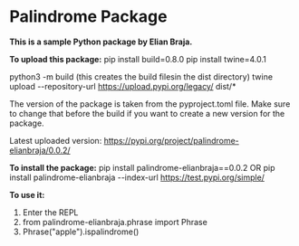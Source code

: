 # Palindrome Package
**This is a sample Python package by Elian Braja.**

**To upload this package:**
pip install build=0.8.0
pip install twine=4.0.1

python3 -m build (this creates the build filesin the dist directory)
twine upload --repository-url https://upload.pypi.org/legacy/ dist/*

The version of the package is taken from the pyproject.toml file. Make sure to change that 
before the build if you want to create a new version for the package.

Latest uploaded version: https://pypi.org/project/palindrome-elianbraja/0.0.2/

**To install the package:** 
pip install palindrome-elianbraja==0.0.2 OR
pip install palindrome-elianbraja --index-url https://test.pypi.org/simple/

**To use it:**
1. Enter the REPL
2. from palindrome-elianbraja.phrase import Phrase
3. Phrase("apple").ispalindrome()